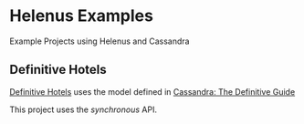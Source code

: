 # Helenus Examples
Example Projects using Helenus and Cassandra

## Definitive Hotels
[Definitive Hotels](definitive-hotels) uses the model defined in [Cassandra: The Definitive Guide](https://www.oreilly.com/library/view/cassandra-the-definitive/9781098115159/)

This project uses the _synchronous_ API.
